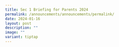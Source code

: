 ```yaml
---
title: Sec 1 Briefing for Parents 2024
permalink: /announcements/announcements/permalink/
date: 2024-01-16
layout: post
description: ""
image: ""
variant: tiptap
---
```

